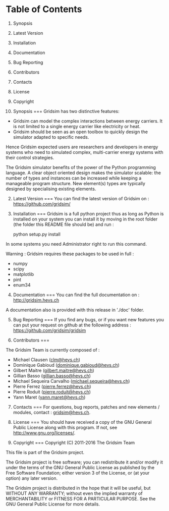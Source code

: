 Table of Contents
===

 1. Synopsis
 2. Latest Version
 3. Installation
 4. Documentation
 5. Bug Reporting
 6. Contributors
 7. Contacts
 8. License
 9. Copyright


1. Synopsis
===
Gridsim has two distinctive features:

 * Gridsim can model the complex interactions between energy carriers. It is
   not limited to a single energy carrier like electricity or heat.
 * Gridsim should be seen as an open toolbox to quickly design the simulator
 adapted to specific needs.

Hence Gridsim expected users are researchers and developers in energy systems
who need to simulated complex, multi-carrier energy systems with their control
strategies.

The Gridsim simulator benefits of the power of the Python programming language.
A clear object oriented design makes the simulator scalable: the number of types
and instances can be increased while keeping a manageable program structure. New
element(s) types are typically designed by specialising existing elements.


2. Latest Version
===
You can find the latest version of Gridsim on :
    https://github.com/gridsim/


3. Installation
===
Gridsim is a full python project thus as long as Python is installed on your
system you can install it by moving in the root folder (the folder this README
file should be) and run :

    python setup.py install
    
In some systems you need Administrator right to run this command.

Warning : Gridsim requires these packages to be used in full :

 * numpy
 * scipy
 * matplotlib
 * pint
 * enum34


4. Documentation
===
You can find the full documentation on :
    http://gridsim.hevs.ch
    
A documentation also is provided with this release in './doc' folder.


5. Bug Reporting
===
If you find any bugs, or if you want new features you can put your request on
github at the following address :
    https://github.com/gridsim/gridsim


6. Contributors
===

The Gridsim Team is currently composed of :

 * Michael Clausen (clm@hevs.ch)
 * Dominique Gabioud (dominique.gabioud@hevs.ch)
 * Gilbert Maitre (gilbert.maitre@hevs.ch)
 * Gillian Basso (gillian.basso@hevs.ch)
 * Michael Sequeira Carvalho (michael.sequeira@hevs.ch)
 * Pierre Ferrez (pierre.ferrez@hevs.ch)
 * Pierre Roduit (pierre.roduit@hevs.ch)
 * Yann Maret (yann.maret@hevs.ch)


7. Contacts
===
For questions, bug reports, patches and new elements / modules, contact :
gridsim@hevs.ch.


8. License
===
You should have received a copy of the GNU General Public License along with
this program.
If not, see <http://www.gnu.org/licenses/>.


9. Copyright
===
Copyright (C) 2011-2016 The Gridsim Team

This file is part of the Gridsim project.

The Gridsim project is free software; you can redistribute it and/or modify it
under the terms of the GNU General Public License as published by the Free
Software Foundation; either version 3 of the License, or (at your option) any
later version.

The Gridsim project is distributed in the hope that it will be useful, but
WITHOUT ANY WARRANTY; without even the implied warranty of MERCHANTABILITY or
FITNESS FOR A PARTICULAR PURPOSE.
See the GNU General Public License for more details.
